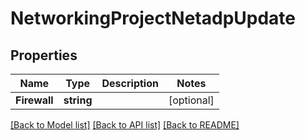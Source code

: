 # NetworkingProjectNetadpUpdate

## Properties

Name | Type | Description | Notes
------------ | ------------- | ------------- | -------------
**Firewall** | **string** |  | [optional] 

[[Back to Model list]](../README.md#documentation-for-models) [[Back to API list]](../README.md#documentation-for-api-endpoints) [[Back to README]](../README.md)


